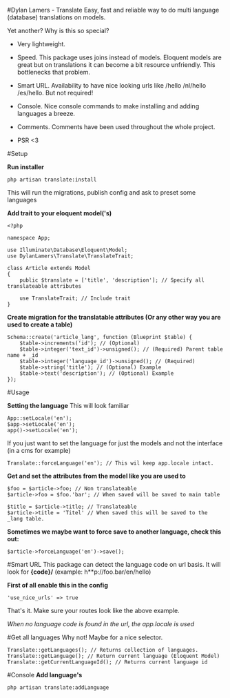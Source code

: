 #Dylan Lamers - Translate
Easy, fast and reliable way to do multi language (database) translations on models.

Yet another? Why is this so special?
 - Very lightweight.

 - Speed. This package uses joins instead of models. Eloquent models are great but on translations it can become a bit resource unfriendly. This bottlenecks that problem.

 - Smart URL. Availability to have nice looking urls like /hello /nl/hello /es/hello. But not required!

 - Console. Nice console commands to make installing and adding languages a breeze.

 - Comments. Comments have been used throughout the whole project.

 - PSR <3

#Setup

**Run installer**

    php artisan translate:install

This will run the migrations, publish config and ask to preset some languages

**Add trait to your eloquent model('s)**

    <?php
    
    namespace App;
    
    use Illuminate\Database\Eloquent\Model;
    use DylanLamers\Translate\TranslateTrait;
    
    class Article extends Model
    {
        public $translate = ['title', 'description']; // Specify all translateable attributes
        
        use TranslateTrait; // Include trait
    }

**Create migration for the translatable attributes (Or any other way you are used to create a table)**

    Schema::create('article_lang', function (Blueprint $table) {
        $table->increments('id'); // (Optional)
        $table->integer('text_id')->unsigned(); // (Required) Parent table name + _id
        $table->integer('language_id')->unsigned(); // (Required)
        $table->string('title'); // (Optional) Example
        $table->text('description'); // (Optional) Example
    });

#Usage

**Setting the language**
This will look familiar

    App::setLocale('en');
    $app->setLocale('en');
    app()->setLocale('en');
 If you just want to set the language for just the models and not the interface (in a cms for example)
 

    Translate::forceLanguage('en'); // This wil keep app.locale intact.
    
**Get and set the attributes from the model like you are used to**

    $foo = $article->foo; // Non translateable
    $article->foo = $foo.'bar'; // When saved will be saved to main table
    
    $title = $article->title; // Translateable
    $article->title = 'Titel' // When saved this will be saved to the _lang table.
**Sometimes we maybe want to force save to another language, check this out:**

    $article->forceLanguage('en')->save();

    
#Smart URL
This package can detect the language code on url basis. It will look for **{code}/** (example: h**p://foo.bar/en/hello)

**First of all enable this in the config**


    'use_nice_urls' => true
That's it. Make sure your routes look like the above example.

*When no language code is found in the url, the app.locale is used*

#Get all languages
Why not! Maybe for a nice selector.

    Translate::getLanguages(); // Returns collection of languages.
    Translate::getLanguage(); // Return current language (Eloquent Model)
    Translate::getCurrentLanguageId(); // Returns current language id

#Console
**Add language's**

    php artisan translate:addLanguage

